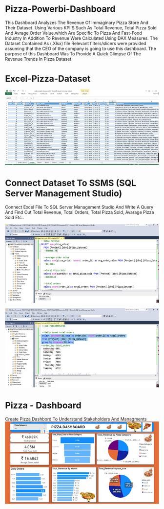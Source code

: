 # Pizza-Powerbi-Dashboard
This Dashboard Analyzes The Revenue Of Immaginary Pizza Store And Their Dataset. Using Various KPI'S Such As Total Revenue, Total Pizza Sold And Avrage Order Value.which Are Specific To Pizza And Fast-Food Industry In Addition To Revenue Were Calculated Using DAX Measures.
The Dataset Contained As (.Xlsx) file  Relevant filters/slicers were provided assuming that the CEO of the company is going to use this dashboard. The purpose of this Dashboard Was To Provide A Quick Glimpse Of The Revenue Trends In Pizza Dataset

# Excel-Pizza-Dataset
 ![Image Alt](https://github.com/SiddharthMeshram358/Pizza-Powerbi-Dashboard/blob/main/Excel%20pizza%20dataset%20jpj.jpg) 


# Connect Dataset To  SSMS (SQL Server Management Studio)
Connect Excel File To SQL Server Management Studio And Write A Query And Find Out Total Revenue, Total Orders, Total Pizza Sold, Avarage Pizza Sold Etc..

 ![Image Alt](https://github.com/SiddharthMeshram358/Pizza-Powerbi-Dashboard/blob/main/Pizza%20Dataset%20ssmis1.jpg) 


 ![Image Alt](https://github.com/SiddharthMeshram358/Pizza-Powerbi-Dashboard/blob/main/Pizza%20ssmis2.jpg) 
 



 # Pizza - Dashboard
 Create Pizza Dashbord To Understand Stakeholders And Managments
 ![Image Alt](https://github.com/SiddharthMeshram358/Pizza-Powerbi-Dashboard/blob/main/Pizza%20Dashbord%20jpj.jpg) 

